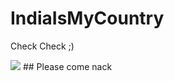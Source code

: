 # IndiaIsMyCountry
Check Check ;)

<img src= "https://1.bp.blogspot.com/-6R8VHBm1Zxc/WninvFmrwfI/AAAAAAAAAK8/eV6_8bHEKmsSl2vYOJRo4zQBO1twX9YfgCLcBGAs/s1600/51.jpg">
## Please come nack

